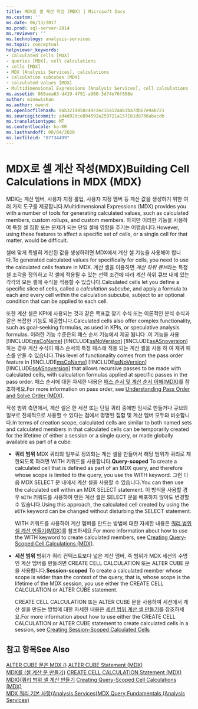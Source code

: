 ```yaml
---
title: MDX로 셀 계산 작성 (MDX) | Microsoft Docs
ms.custom: ''
ms.date: 06/13/2017
ms.prod: sql-server-2014
ms.reviewer: ''
ms.technology: analysis-services
ms.topic: conceptual
helpviewer_keywords:
- calculated cells [MDX]
- queries [MDX], cell calculations
- cells [MDX]
- MDX [Analysis Services], calculations
- calculation subcubes [MDX]
- calculated values [MDX]
- Multidimensional Expressions [Analysis Services], cell calculations
ms.assetid: 068aea63-d419-4791-a960-3d74e76f808e
author: minewiskan
ms.author: owend
ms.openlocfilehash: 9ab3219850c49c2ec16a12aab3ba7db67e9a8721
ms.sourcegitcommit: ad4d92dce894592a259721a1571b1d8736abacdb
ms.translationtype: MT
ms.contentlocale: ko-KR
ms.lasthandoff: 08/04/2020
ms.locfileid: "87734499"
---
```

# <a name="building-cell-calculations-in-mdx-mdx"></a><span data-ttu-id="ef310-102">MDX로 셀 계산 작성(MDX)</span><span class="sxs-lookup"><span data-stu-id="ef310-102">Building Cell Calculations in MDX (MDX)</span></span>
  <span data-ttu-id="ef310-103">MDX는 계산 멤버, 사용자 지정 롤업, 사용자 지정 멤버 등 계산 값을 생성하기 위한 여러 가지 도구를 제공합니다.</span><span class="sxs-lookup"><span data-stu-id="ef310-103">Multidimensional Expressions (MDX) provides you with a number of tools for generating calculated values, such as calculated members, custom rollups, and custom members.</span></span> <span data-ttu-id="ef310-104">하지만 이러한 기능을 사용하여 특정 셀 집합 또는 문제가 되는 단일 셀에 영향을 주기는 어렵습니다.</span><span class="sxs-lookup"><span data-stu-id="ef310-104">However, using these features to affect a specific set of cells, or a single cell for that matter, would be difficult.</span></span>  
  
 <span data-ttu-id="ef310-105">셀에 맞게 특별히 계산된 값을 생성하려면 MDX에서 계산 셀 기능을 사용해야 합니다.</span><span class="sxs-lookup"><span data-stu-id="ef310-105">To generated calculated values for specifically for cells, you need to use the calculated cells feature in MDX.</span></span> <span data-ttu-id="ef310-106">계산 셀을 이용하면 *계산 하위 큐브*라는 특정 셀 조각을 정의하고 각 셀에 적용될 수 있는 선택 조건에 따라 계산 하위 큐브 내에 있는 각각의 모든 셀에 수식을 적용할 수 있습니다.</span><span class="sxs-lookup"><span data-stu-id="ef310-106">Calculated cells let you define a specific slice of cells, called a *calculation subcube*, and apply a formula to each and every cell within the calculation subcube, subject to an optional condition that can be applied to each cell.</span></span>  
  
 <span data-ttu-id="ef310-107">또한 계산 셀은 KPI에 사용되는 것과 같은 목표값 찾기 수식 또는 이론적인 분석 수식과 같은 복잡한 기능도 제공합니다.</span><span class="sxs-lookup"><span data-stu-id="ef310-107">Calculated cells also offer complex functionality, such as goal-seeking formulas, as used in KPIs, or speculative analysis formulas.</span></span> <span data-ttu-id="ef310-108">이러한 기능 수준은의 패스 순서 기능에서 제공 됩니다 .이 기능을 사용 [!INCLUDE[msCoName](../../../includes/msconame-md.md)] [!INCLUDE[ssNoVersion](../../../includes/ssnoversion-md.md)] [!INCLUDE[ssASnoversion](../../../includes/ssasnoversion-md.md)] 하는 경우 계산 수식이 패스 순서의 특정 패스에 적용 되는 계산 셀을 사용 하 여 재귀 패스를 만들 수 있습니다.</span><span class="sxs-lookup"><span data-stu-id="ef310-108">This level of functionality comes from the pass order feature in [!INCLUDE[msCoName](../../../includes/msconame-md.md)] [!INCLUDE[ssNoVersion](../../../includes/ssnoversion-md.md)] [!INCLUDE[ssASnoversion](../../../includes/ssasnoversion-md.md)] that allows recursive passes to be made with calculated cells, with calculation formulas applied at specific passes in the pass order.</span></span> <span data-ttu-id="ef310-109">패스 순서에 대한 자세한 내용은 [패스 순서 및 계산 순서 이해&#40;MDX&#41;](mdx-data-manipulation-understanding-pass-order-and-solve-order.md)를 참조하세요.</span><span class="sxs-lookup"><span data-stu-id="ef310-109">For more information on pass order, see [Understanding Pass Order and Solve Order &#40;MDX&#41;](mdx-data-manipulation-understanding-pass-order-and-solve-order.md).</span></span>  
  
 <span data-ttu-id="ef310-110">작성 범위 측면에서, 계산 셀은 한 세션 또는 단일 쿼리 중에만 임시로 만들거나 큐브의 일부로 전체적으로 사용할 수 있다는 점에서 명명된 집합 및 계산 멤버 모두와 비슷합니다.</span><span class="sxs-lookup"><span data-stu-id="ef310-110">In terms of creation scope, calculated cells are similar to both named sets and calculated members in that calculated cells can be temporarily created for the lifetime of either a session or a single query, or made globally available as part of a cube:</span></span>  
  
-   <span data-ttu-id="ef310-111">**쿼리 범위** MDX 쿼리의 일부로 정의되는 계산 셀을 만들어서 해당 범위가 쿼리로 제한되도록 하려면 WITH 키워드를 사용합니다.</span><span class="sxs-lookup"><span data-stu-id="ef310-111">**Query-scoped** To create a calculated cell that is defined as part of an MDX query, and therefore whose scope is limited to the query, you use the WITH keyword.</span></span> <span data-ttu-id="ef310-112">그런 다음 MDX SELECT 문 내에서 계산 셀을 사용할 수 있습니다.</span><span class="sxs-lookup"><span data-stu-id="ef310-112">You can then use the calculated cell within an MDX SELECT statement.</span></span> <span data-ttu-id="ef310-113">이 방식을 사용할 경우 `WITH` 키워드를 사용하여 만든 계산 셀은 SELECT 문을 배포하지 않아도 변경할 수 있습니다.</span><span class="sxs-lookup"><span data-stu-id="ef310-113">Using this approach, the calculated cell created by using the `WITH` keyword can be changed without disturbing the SELECT statement.</span></span>  
  
     <span data-ttu-id="ef310-114">WITH 키워드를 사용하여 계산 멤버를 만드는 방법에 대한 자세한 내용은 [쿼리 범위 셀 계산 만들기&#40;MDX&#41;](../../multidimensional-models-olap-logical-cube-objects/calculations.md)를 참조하세요.</span><span class="sxs-lookup"><span data-stu-id="ef310-114">For more information about how to use the WITH keyword to create calculated members, see [Creating Query-Scoped Cell Calculations &#40;MDX&#41;](../../multidimensional-models-olap-logical-cube-objects/calculations.md).</span></span>  
  
-   <span data-ttu-id="ef310-115">**세션 범위** 범위가 쿼리 컨텍스트보다 넓은 계산 멤버, 즉 범위가 MDX 세션의 수명인 계산 멤버를 만들려면 CREATE CELL CALCULATION 또는 ALTER CUBE 문을 사용합니다.</span><span class="sxs-lookup"><span data-stu-id="ef310-115">**Session-scoped** To create a calculated member whose scope is wider than the context of the query, that is, whose scope is the lifetime of the MDX session, you use either the CREATE CELL CALCULATION or ALTER CUBE statement.</span></span>  
  
     <span data-ttu-id="ef310-116">CREATE CELL CALCULATION 또는 ALTER CUBE 문을 사용하여 세션에서 계산 셀을 만드는 방법에 대한 자세한 내용은 [세션 범위 계산 셀 만들기](mdx-cell-calculations-session-scoped-calculated-cells.md)를 참조하세요.</span><span class="sxs-lookup"><span data-stu-id="ef310-116">For more information about how to use either the CREATE CELL CALCULATION or ALTER CUBE statement to create calculated cells in a session, see [Creating Session-Scoped Calculated Cells](mdx-cell-calculations-session-scoped-calculated-cells.md)</span></span>  
  
## <a name="see-also"></a><span data-ttu-id="ef310-117">참고 항목</span><span class="sxs-lookup"><span data-stu-id="ef310-117">See Also</span></span>  
 <span data-ttu-id="ef310-118">[ALTER CUBE 문은 MDX &#40;&#41;](/sql/mdx/mdx-data-definition-alter-cube) </span><span class="sxs-lookup"><span data-stu-id="ef310-118">[ALTER CUBE Statement &#40;MDX&#41;](/sql/mdx/mdx-data-definition-alter-cube) </span></span>  
 <span data-ttu-id="ef310-119">[MDX를 &#40;셀 계산 문 만들기&#41;](/sql/mdx/mdx-data-definition-create-cell-calculation) </span><span class="sxs-lookup"><span data-stu-id="ef310-119">[CREATE CELL CALCULATION Statement &#40;MDX&#41;](/sql/mdx/mdx-data-definition-create-cell-calculation) </span></span>  
 <span data-ttu-id="ef310-120">[MDX&#41;&#40;쿼리 범위 셀 계산 만들기](../../multidimensional-models-olap-logical-cube-objects/calculations.md) </span><span class="sxs-lookup"><span data-stu-id="ef310-120">[Creating Query-Scoped Cell Calculations &#40;MDX&#41;](../../multidimensional-models-olap-logical-cube-objects/calculations.md) </span></span>  
 [<span data-ttu-id="ef310-121">MDX 쿼리 기본 사항&#40;Analysis Services&#41;</span><span class="sxs-lookup"><span data-stu-id="ef310-121">MDX Query Fundamentals &#40;Analysis Services&#41;</span></span>](mdx-query-fundamentals-analysis-services.md)  
  
  
